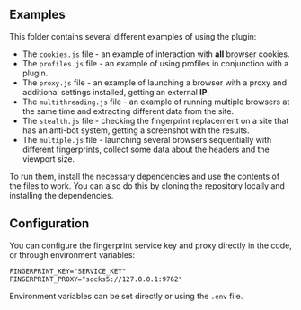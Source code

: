 ## Examples

This folder contains several different examples of using the plugin:

- The `cookies.js` file - an example of interaction with **all** browser cookies.
- The `profiles.js` file - an example of using profiles in conjunction with a plugin.
- The `proxy.js` file - an example of launching a browser with a proxy and additional settings installed, getting an external **IP**.
- The `multithreading.js` file - an example of running multiple browsers at the same time and extracting different data from the site.
- The `stealth.js` file - checking the fingerprint replacement on a site that has an anti-bot system, getting a screenshot with the results.
- The `multiple.js` file - launching several browsers sequentially with different fingerprints, collect some data about the headers and the viewport size.

To run them, install the necessary dependencies and use the contents of the files to work.
You can also do this by cloning the repository locally and installing the dependencies.

## Configuration

You can configure the fingerprint service key and proxy directly in the code, or through environment variables:

```shell
FINGERPRINT_KEY="SERVICE_KEY"
FINGERPRINT_PROXY="socks5://127.0.0.1:9762"
```

Environment variables can be set directly or using the `.env` file.
